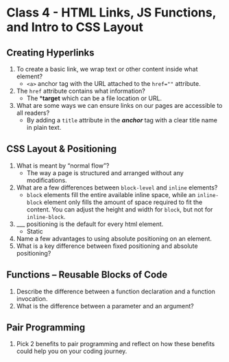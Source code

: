 # Class 4 - HTML Links, JS Functions, and Intro to CSS Layout

## Creating Hyperlinks

1. To create a basic link, we wrap text or other content inside what element?
   * `<a>` anchor tag with the URL attached to the `href=""` attribute.
2. The `href` attribute contains what information?
   * The ***target** which can be a file location or URL.
3. What are some ways we can ensure links on our pages are accessible to all readers?
   * By adding a `title` attribute in the ***anchor*** tag with a clear title name in plain text.

## CSS Layout & Positioning 

1. What is meant by “normal flow”?
   * The way a page is structured and arranged without any modifications. 
2. What are a few differences between `block-level` and `inline` elements?
   * `block` elements fill the entire available inline space, while an `inline-block` element only fills the amount of space required to fit the content. You can adjust the height and width for `block`, but not for `inline-block`.
3. ___ positioning is the default for every html element.
   * Static
4. Name a few advantages to using absolute positioning on an element.
5. What is a key difference between fixed positioning and absolute positioning?

## Functions – Reusable Blocks of Code

1. Describe the difference between a function declaration and a function invocation.
2. What is the difference between a parameter and an argument?

## Pair Programming

1. Pick 2 benefits to pair programming and reflect on how these benefits could help you on your coding journey.
